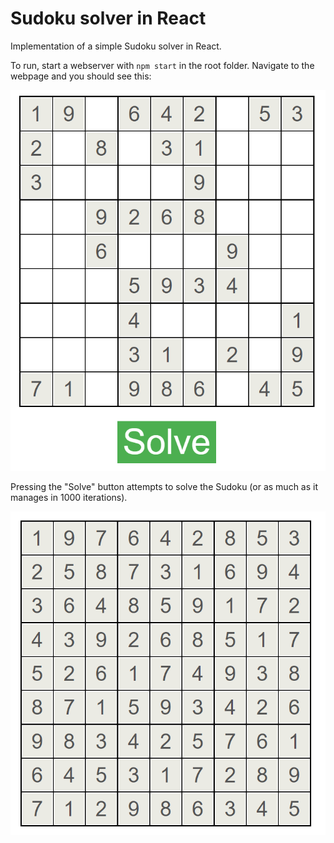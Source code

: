 # Sudoku solver in React

Implementation of a simple Sudoku solver in React. 

To run, start a webserver with `npm start` in the root folder. Navigate to the webpage and you should see this:

![Sudoku before solve](https://github.com/dthemg/react-sudoku/blob/master/images/sudoku1.PNG)

Pressing the "Solve" button attempts to solve the Sudoku (or as much as it manages in 1000 iterations).

![Sudoku after solve](https://github.com/dthemg/react-sudoku/blob/master/images/sudoku2.PNG)
